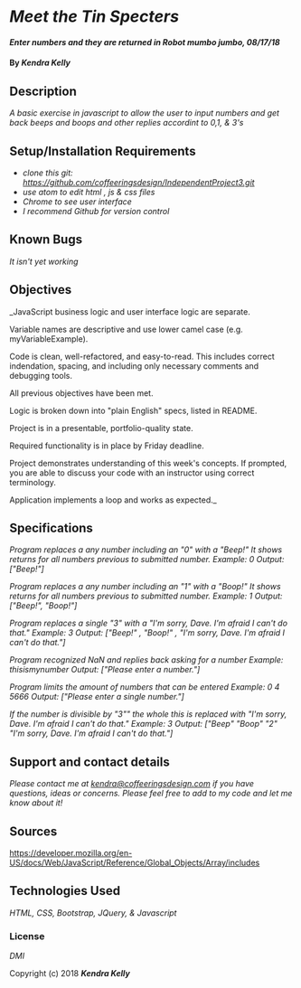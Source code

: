 # _Meet the Tin Specters_

#### _Enter numbers and they are returned in Robot mumbo jumbo, 08/17/18_

#### By _**Kendra Kelly**_

## Description

_A basic exercise in javascript to allow the user to input numbers and get back beeps and boops and other replies accordint to 0,1, & 3's_

## Setup/Installation Requirements

* _clone this git: https://github.com/coffeeringsdesign/IndependentProject3.git_
* _use atom to edit html , js & css files_
* _Chrome to see user interface_
* _I recommend Github for version control_

## Known Bugs

_It isn't yet working_

## Objectives

_JavaScript business logic and user interface logic are separate.

Variable names are descriptive and use lower camel case (e.g. myVariableExample).

Code is clean, well-refactored, and easy-to-read. This includes correct indendation, spacing, and including only necessary comments and debugging tools.

All previous objectives have been met.

Logic is broken down into "plain English" specs, listed in README.

Project is in a presentable, portfolio-quality state.

Required functionality is in place by Friday deadline.

Project demonstrates understanding of this week's concepts. If prompted, you are able to discuss your code with an instructor using correct terminology.

Application implements a loop and works as expected._

## Specifications

_Program replaces a any number including an "0" with a "Beep!" It shows returns for all numbers previous to submitted number.
Example: 0
Output: ["Beep!"]_

_Program replaces a any number including an "1" with a "Boop!" It shows returns for all numbers previous to submitted number.
Example: 1
Output: ["Beep!", "Boop!"]_

_Program replaces a single "3" with a "I'm sorry, Dave. I'm afraid I can't do that."
Example: 3
Output: ["Beep!" , "Boop!" , "I'm sorry, Dave. I'm afraid I can't do that."]_

_Program recognized NaN and replies back asking for a number
Example: thisismynumber
Output: ["Please enter a number."]_

_Program limits the amount of numbers that can be entered
Example: 0 4 5666
Output: ["Please enter a single number."]_

_If the number is divisible by "3"" the whole this is replaced with "I'm sorry, Dave. I'm afraid I can't do that."
Example: 3
Output: ["Beep" "Boop" "2" "I'm sorry, Dave. I'm afraid I can't do that."]_

## Support and contact details

_Please contact me at kendra@coffeeringsdesign.com if you have questions, ideas or concerns.  Please feel free to add to my code and let me know about it!_

## Sources

https://developer.mozilla.org/en-US/docs/Web/JavaScript/Reference/Global_Objects/Array/includes

## Technologies Used

_HTML, CSS, Bootstrap, JQuery, & Javascript_

### License

*DMI*

Copyright (c) 2018 **_Kendra Kelly_**
